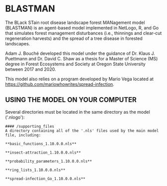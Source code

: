 # BLASTMAN
The BLack STain root disease landscape forest MANagement model (BLASTMAN) is an agent-based model implemented in NetLogo, R, and Go that simulates forest management disturbances (i.e., thinnings and clear-cut regeneration harvests) and the spread of a tree disease in forested landscapes.

Adam J. Bouché developed this model under the guidance of Dr. Klaus J. Puettmann and Dr. David C. Shaw as a thesis for a Master of Science (MS) degree in Forest Ecosystems and Society at Oregon State University between 2017 and 2020.

This model also relies on a program developed by Mario Vega located at https://github.com/mariowhowrites/spread-infection.

## USING THE MODEL ON YOUR COMPUTER
Several directories must be located in the same directory as the model ('.nlogo'):

    #### /supporting_files
    A directory containing all of the '.nls' files used by the main model file, including:

    **basic_functions_1.10.0.0.nls**
  
    **insect-attraction_1.10.0.0.nls**
  
    **probability_parameters_1.10.0.0.nls**
  
    **ring_lists_1.10.0.0.nls**
  
    **spread-infection_Go_1.10.0.0.nls**
